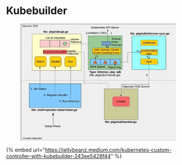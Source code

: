 # Kubebuilder

<figure><img src="../../../.gitbook/assets/image (36).png" alt=""><figcaption></figcaption></figure>

{% embed url="https://jellybeanz.medium.com/kubernetes-custom-controller-with-kubebuilder-243ee5428f44" %}
